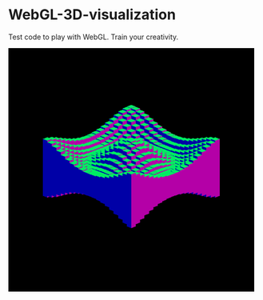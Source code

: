 # WebGL-3D-visualization
Test code to play with WebGL. Train your creativity.

![alt text](data.PNG)
